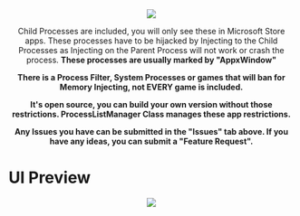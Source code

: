<div align="center">
  <img src="https://github.com/user-attachments/assets/36f5e262-5f86-4e33-b448-c74c6199284e">
</div>

<p align="center">Child Processes are included, you will only see these in Microsoft Store apps. These processes have to be hijacked by Injecting to the Child Processes as Injecting on the Parent Process will not work or crash the process. <b>These processes are usually marked by "AppxWindow"</b></p>

<p align="center"><b>There is a Process Filter, System Processes or games that will ban for Memory Injecting, not EVERY game is included.</b></p>

<p align="center"><b>It's open source, you can build your own version without those restrictions. ProcessListManager Class manages these app restrictions.</b></p>

<p align="center"><b>Any Issues you have can be submitted in the "Issues" tab above. If you have any ideas, you can submit a "Feature Request".</b></p>

# UI Preview
<div align="center">
  <img src="https://github.com/user-attachments/assets/4ff3e441-6e02-4fb2-8b28-c11c098732d7">
</div>
